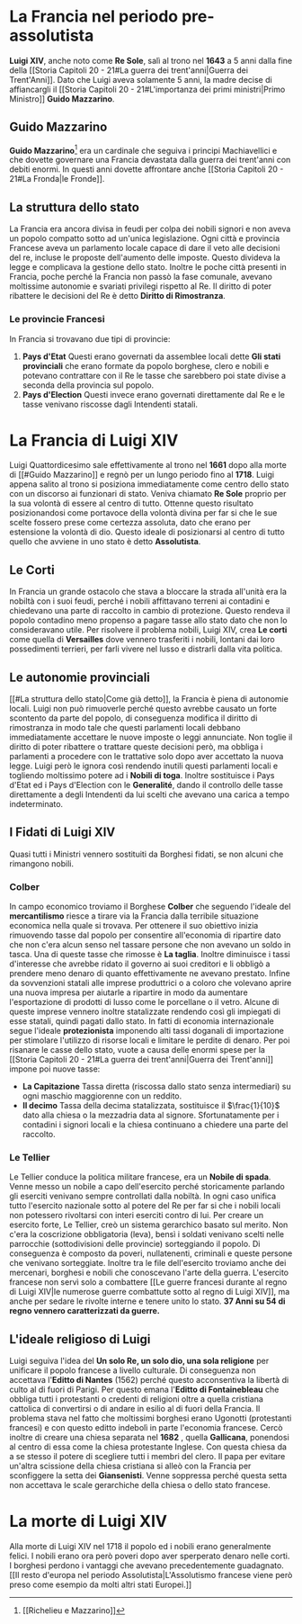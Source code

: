 # La Francia nel periodo pre-assolutista
**Luigi XIV**, anche noto come **Re Sole**, salì al trono nel **1643** a 5 anni dalla fine della [[Storia Capitoli 20 - 21#La guerra dei trent'anni|Guerra dei Trent'Anni]]. Dato che Luigi aveva solamente 5 anni, la madre decise di affiancargli il [[Storia Capitoli 20 - 21#L'importanza dei primi ministri|Primo Ministro]] **Guido Mazzarino**.
## Guido Mazzarino
**Guido Mazzarino**[^1] era un cardinale che seguiva i principi Machiavellici e che dovette governare una Francia devastata dalla guerra dei trent'anni con debiti enormi. In questi anni dovette affrontare anche [[Storia Capitoli 20 - 21#La Fronda|le Fronde]].
## La struttura dello stato
La Francia era ancora divisa in feudi per colpa dei nobili signori e non aveva un popolo compatto sotto ad un'unica legislazione. Ogni città e provincia Francese aveva un parlamento locale capace di dare il veto alle decisioni del re, incluse le proposte dell'aumento delle imposte. Questo divideva la legge e complicava la gestione dello stato.
Inoltre le poche città presenti in Francia, poche perché la Francia non passò la fase comunale, avevano moltissime autonomie e svariati privilegi rispetto al Re.
Il diritto di poter ribattere le decisioni del Re è detto **Diritto di Rimostranza**.
### Le provincie Francesi
In Francia si trovavano due tipi di provincie:
1. **Pays d'Etat**
   Questi erano governati da assemblee locali dette **Gli stati provinciali** che erano formate da popolo borghese, clero e nobili e potevano contrattare con il Re le tasse che sarebbero poi state divise a seconda della provincia sul popolo.
2. **Pays d'Election** 
   Questi invece erano governati direttamente dal Re e le tasse venivano riscosse dagli Intendenti statali.
# La Francia di Luigi XIV
Luigi Quattordicesimo sale effettivamente al trono nel **1661** dopo alla morte di [[#Guido Mazzarino]] e regnò per un lungo periodo fino al **1718**.
Luigi appena salito al trono si posiziona immediatamente come centro dello stato con un discorso ai funzionari di stato. Veniva chiamato **Re Sole** proprio per la sua volontà di essere al centro di tutto. Ottenne questo risultato posizionandosi come portavoce della volontà divina per far si che le sue scelte fossero prese come certezza assoluta, dato che erano per estensione la volontà di dio. Questo ideale di posizionarsi al centro di tutto quello che avviene in uno stato è detto **Assolutista**.
## Le Corti
In Francia un grande ostacolo che stava a bloccare la strada all'unità era la nobiltà con i suoi feudi, perché i nobili affittavano terreni ai contadini e chiedevano una parte di raccolto in cambio di protezione. Questo rendeva il popolo contadino meno propenso a pagare tasse allo stato dato che non lo consideravano utile. Per risolvere il problema nobili, Luigi XIV, crea **Le corti** come quella di **Versailles** dove vennero trasferiti i nobili, lontani dai loro possedimenti terrieri, per farli vivere nel lusso e distrarli dalla vita politica. 
## Le autonomie provinciali
[[#La struttura dello stato|Come già detto]], la Francia è piena di autonomie locali. Luigi non può rimuoverle perché questo avrebbe causato un forte scontento da parte del popolo, di conseguenza modifica il diritto di rimostranza in modo tale che questi parlamenti locali debbano immediatamente accettare le nuove imposte o leggi annunciate. Non toglie il diritto di poter ribattere o trattare queste decisioni però, ma obbliga i parlamenti a procedere con le trattative solo dopo aver accettato la nuova legge. Luigi però le ignora così rendendo inutili questi parlamenti locali e togliendo moltissimo potere ad i **Nobili di toga**.
Inoltre sostituisce i Pays d'Etat ed i Pays d'Election con le **Generalité**, dando il controllo delle tasse direttamente a degli Intendenti da lui scelti che avevano una carica a tempo indeterminato.
## I Fidati di Luigi XIV
Quasi tutti i Ministri vennero sostituiti da Borghesi fidati, se non alcuni che rimangono nobili.
### Colber
In campo economico troviamo il Borghese **Colber** che seguendo l'ideale del **mercantilismo** riesce a tirare via la Francia dalla terribile situazione economica nella quale si trovava.
Per ottenere il suo obiettivo inizia rimuovendo tasse dal popolo per consentire all'economia di ripartire dato che non c'era alcun senso nel tassare persone che non avevano un soldo in tasca. Una di queste tasse che rimosse è **La taglia**. 
Inoltre diminuisce i tassi d'interesse che avrebbe ridato il governo ai suoi creditori e li obbligò a prendere meno denaro di quanto effettivamente ne avevano prestato.
Infine da sovvenzioni statali alle imprese produttrici o a coloro che volevano aprire una nuova impresa per aiutarle a ripartire in modo da aumentare l'esportazione di prodotti di lusso come le porcellane o il vetro. Alcune di queste imprese vennero inoltre statalizzate rendendo così gli impiegati di esse statali, quindi pagati dallo stato.
In fatti di economia internazionale segue l'ideale **protezionista** imponendo alti tassi doganali di importazione per stimolare l'utilizzo di risorse locali e limitare le perdite di denaro.
Per poi risanare le casse dello stato, vuote a causa delle enormi spese per la [[Storia Capitoli 20 - 21#La guerra dei trent'anni|Guerra dei Trent'anni]] impone poi nuove tasse:
- **La Capitazione**
  Tassa diretta (riscossa dallo stato senza intermediari) su ogni maschio maggiorenne con un reddito.
- **Il decimo**
  Tassa della decima statalizzata, sostituisce il $\frac{1}{10}$ dato alla chiesa o la mezzadria data al signore. Sfortunatamente per i contadini i signori locali e la chiesa continuano a chiedere una parte del raccolto.
### Le Tellier
Le Tellier conduce la politica militare francese, era un **Nobile di spada**. Venne messo un nobile a capo dell'esercito perché storicamente parlando gli eserciti venivano sempre controllati dalla nobiltà. In ogni caso unifica tutto l'esercito nazionale sotto al potere del Re per far si che i nobili locali non potessero rivoltarsi con interi eserciti contro di lui. Per creare un esercito forte, Le Tellier, creò un sistema gerarchico basato sul merito. Non c'era la coscrizione obbligatoria (leva), bensì i soldati venivano scelti nelle parrocchie (sottodivisioni delle provincie) sorteggiando il popolo. Di conseguenza è composto da poveri, nullatenenti, criminali e queste persone che venivano sorteggiate. Inoltre tra le file dell'esercito troviamo anche dei mercenari, borghesi e nobili che conoscevano l'arte della guerra.
L'esercito francese non servì solo a combattere [[Le guerre francesi durante al regno di Luigi XIV|le numerose guerre combattute sotto al regno di Luigi XIV]], ma anche per sedare le rivolte interne e tenere unito lo stato.
**37 Anni su 54 di regno vennero caratterizzati da guerre.**
## L'ideale religioso di Luigi
Luigi seguiva l'idea del **Un solo Re, un solo dio, una sola religione** per unificare il popolo francese a livello culturale. Di conseguenza non accettava l'**Editto di Nantes** (1562) perché questo acconsentiva la libertà di culto al di fuori di Parigi. Per questo emana l'**Editto di Fontainebleau** che obbliga tutti i protestanti o credenti di religioni oltre a quella cristiana cattolica di convertirsi o di andare in esilio al di fuori della Francia. Il problema stava nel fatto che moltissimi borghesi erano Ugonotti (protestanti francesi) e con questo editto indebolì in parte l'economia francese. Cercò inoltre di creare una chiesa separata nel **1682** , quella **Gallicana**, ponendosi al centro di essa come la chiesa protestante Inglese. Con questa chiesa da a se stesso il potere di scegliere tutti i membri del clero.
Il papa per evitare un'altra scissione della chiesa cristiana si alleò con la Francia per sconfiggere la setta dei **Giansenisti**. Venne soppressa perché questa setta non accettava le scale gerarchiche della chiesa o dello stato francese.
# La morte di Luigi XIV
Alla morte di Luigi XIV nel 1718 il popolo ed i nobili erano generalmente felici. I nobili erano ora però poveri dopo aver sperperato denaro nelle corti. I borghesi perdono i vantaggi che avevano precedentemente guadagnato.
[[Il resto d'europa nel periodo Assolutista|L'Assolutismo francese viene però preso come esempio da molti altri stati Europei.]]









[^1]: [[Richelieu e Mazzarino]]